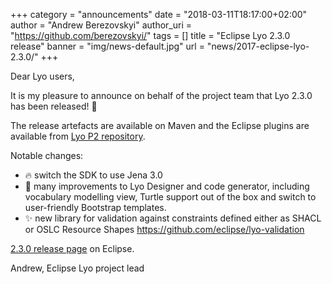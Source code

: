 +++
category = "announcements"
date = "2018-03-11T18:17:00+02:00"
author = "Andrew Berezovskyi"
author_uri = "https://github.com/berezovskyi/"
tags = []
title = "Eclipse Lyo 2.3.0 release"
banner = "img/news-default.jpg"
url = "news/2017-eclipse-lyo-2.3.0/"
+++

Dear Lyo users,

It is my pleasure to announce on behalf of the project team that Lyo 2.3.0 has been released! 🚀

The release artefacts are available on Maven and the Eclipse plugins are available from [Lyo P2 repository](http://download.eclipse.org/lyo/p2/stable/).

Notable changes:

- 🔥 switch the SDK to use Jena 3.0
- 🔧 many improvements to Lyo Designer and code generator, including vocabulary modelling view, Turtle support out of the box and switch to user-friendly Bootstrap templates.
- ✨ new library for validation against constraints defined either as SHACL or OSLC Resource Shapes https://github.com/eclipse/lyo-validation


[2.3.0 release page](https://projects.eclipse.org/projects/technology.lyo/releases/2.3.0) on Eclipse.

Andrew,
Eclipse Lyo project lead

